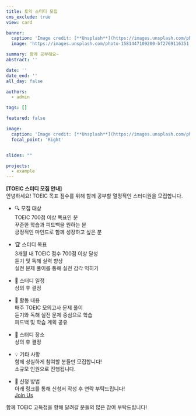 ```yaml
---
title: 토익 스터디 모집
cms_exclude: true
view: card

banner:
  caption: 'Image credit: [**Unsplash**](https://images.unsplash.com/photo-1581447109200-bf2769116351)'
  image: 'https://images.unsplash.com/photo-1581447109200-bf2769116351'

summary: 함께 공부해요~
abstract: ''

date: ''
date_end: ''
all_day: false

authors:
  - admin

tags: []

featured: false

image:
  caption: 'Image credit: [**Unsplash**](https://images.unsplash.com/photo-1581447109200-bf2769116351)'
  focal_point: 'Right'


slides: ""

projects:
  - example
---
```


**[TOEIC 스터디 모집 안내]**  
안녕하세요! TOEIC 목표 점수를 위해 함께 공부할 열정적인 스터디원을 모집합니다.

- 🔍 모집 대상  
  TOEIC 700점 이상 목표인 분  
  꾸준한 학습과 피드백을 원하는 분  
  긍정적인 마인드로 함께 성장하고 싶은 분  

- 🏆 스터디 목표  
  3개월 내 TOEIC 점수 700점 이상 달성  
  듣기 및 독해 실력 향상  
  실전 문제 풀이를 통해 실전 감각 익히기  

- 📅 스터디 일정  
  상의 후 결정

- 📝 활동 내용  
  매주 TOEIC 모의고사 문제 풀이  
  듣기와 독해 실전 문제 중심으로 학습  
  피드백 및 학습 계획 공유  

- 📍 스터디 장소  
  상의 후 결정

- 💡 기타 사항  
  함께 성실하게 참여할 분들만 모집합니다!  
  소규모 인원으로 진행됩니다.

- 📩 신청 방법  
  아래 링크를 통해 신청서 작성 후 연락 부탁드립니다!  
  <a class="join-button" href="../contact/">
  <i class="fas fa-graduation-cap"></i> Join Us
</a>

함께 TOEIC 고득점을 향해 달려갈 분들의 많은 참여 부탁드립니다!
